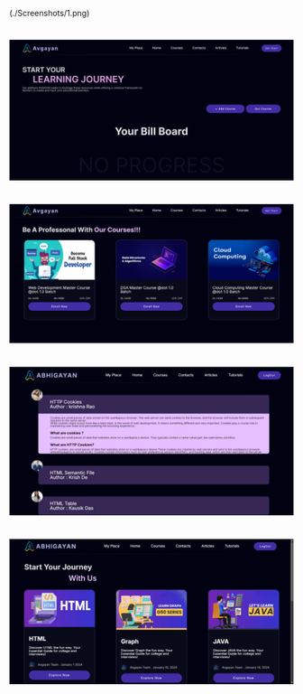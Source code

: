 (./Screenshots/1.png)
#
![Firefox_Screenshot_2024-06-30T18-56-12 276Z](./Screenshots/2.png)

#
![Firefox_Screenshot_2024-06-30T18-56-12 276Z](./Screenshots/3.png)

#
![Firefox_Screenshot_2024-06-30T18-56-12 276Z](./Screenshots/4.png)

#
![Firefox_Screenshot](./Screenshots/5.png)
